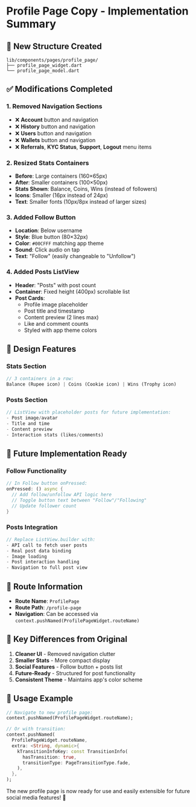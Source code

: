# Profile Page Copy - Implementation Summary

## 📁 **New Structure Created**
```
lib/components/pages/profile_page/
├── profile_page_widget.dart
└── profile_page_model.dart
```

## ✅ **Modifications Completed**

### 1. **Removed Navigation Sections**
- ❌ **Account** button and navigation
- ❌ **History** button and navigation  
- ❌ **Users** button and navigation
- ❌ **Wallets** button and navigation
- ❌ **Referrals**, **KYC Status**, **Support**, **Logout** menu items

### 2. **Resized Stats Containers** 
- **Before**: Large containers (160×65px)
- **After**: Smaller containers (100×50px)
- **Stats Shown**: Balance, Coins, Wins (instead of followers)
- **Icons**: Smaller (16px instead of 24px)
- **Text**: Smaller fonts (10px/8px instead of larger sizes)

### 3. **Added Follow Button**
- **Location**: Below username
- **Style**: Blue button (80×32px)
- **Color**: `#00CFFF` matching app theme
- **Sound**: Click audio on tap
- **Text**: "Follow" (easily changeable to "Unfollow")

### 4. **Added Posts ListView**
- **Header**: "Posts" with post count
- **Container**: Fixed height (400px) scrollable list
- **Post Cards**: 
  - Profile image placeholder
  - Post title and timestamp
  - Content preview (2 lines max)
  - Like and comment counts
  - Styled with app theme colors

## 🎨 **Design Features**

### **Stats Section**
```dart
// 3 containers in a row:
Balance (Rupee icon) | Coins (Cookie icon) | Wins (Trophy icon)
```

### **Posts Section** 
```dart
// ListView with placeholder posts for future implementation:
- Post image/avatar
- Title and time
- Content preview  
- Interaction stats (likes/comments)
```

## 🔧 **Future Implementation Ready**

### **Follow Functionality**
```dart
// In Follow button onPressed:
onPressed: () async {
  // Add follow/unfollow API logic here
  // Toggle button text between "Follow"/"Following"
  // Update follower count
}
```

### **Posts Integration**
```dart
// Replace ListView.builder with:
- API call to fetch user posts
- Real post data binding
- Image loading
- Post interaction handling
- Navigation to full post view
```

## 📱 **Route Information**
- **Route Name**: `ProfilePage`
- **Route Path**: `/profile-page`
- **Navigation**: Can be accessed via `context.pushNamed(ProfilePageWidget.routeName)`

## 🎯 **Key Differences from Original**
1. **Cleaner UI** - Removed navigation clutter
2. **Smaller Stats** - More compact display  
3. **Social Features** - Follow button + posts list
4. **Future-Ready** - Structured for post functionality
5. **Consistent Theme** - Maintains app's color scheme

## 🚀 **Usage Example**
```dart
// Navigate to new profile page:
context.pushNamed(ProfilePageWidget.routeName);

// Or with transition:
context.pushNamed(
  ProfilePageWidget.routeName,
  extra: <String, dynamic>{
    kTransitionInfoKey: const TransitionInfo(
      hasTransition: true,
      transitionType: PageTransitionType.fade,
    ),
  },
);
```

The new profile page is now ready for use and easily extensible for future social media features! 🎉